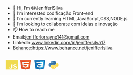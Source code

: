 - 👋 Hi, I’m @JenifferlSilva
- 👀 I’m interested codificação Front-end
- 🌱 I’m currently learning HTML,JavaScript,CSS,NODE.js
- 💞️ I’m looking to collaborate com ideias e inovação
- 📫 How to reach me
- Email:jenifferlorrayne141@gmail.com
- Linkedln:www.linkedin.com/in/jeniffersilva17
- Behance:https://www.behance.net/jenifferlsilva

<div style="display: inline_block"><br>
  <img align="center" alt="jeni-Js" height="30" width="40" src="https://raw.githubusercontent.com/devicons/devicon/master/icons/javascript/javascript-plain.svg">
  <img align="center" alt="jeni-HTML" height="30" width="40" src="https://raw.githubusercontent.com/devicons/devicon/master/icons/html5/html5-original.svg">
  <img align="center" alt="jeni-CSS" height="30" width="40" src="https://raw.githubusercontent.com/devicons/devicon/master/icons/css3/css3-original.svg">
  <img align="center" alt="jeni-Python" height="30" width="40" src="https://raw.githubusercontent.com/devicons/devicon/master/icons/python/python-original.svg">
</div>
